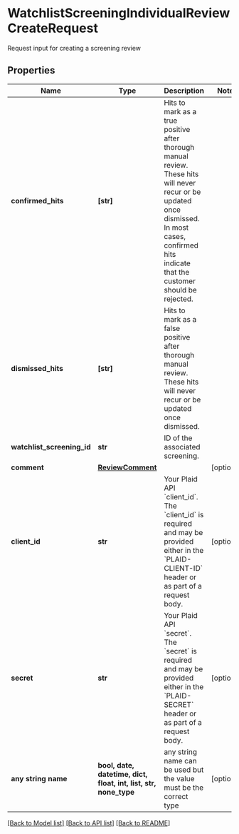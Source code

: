 # WatchlistScreeningIndividualReviewCreateRequest

Request input for creating a screening review

## Properties
Name | Type | Description | Notes
------------ | ------------- | ------------- | -------------
**confirmed_hits** | **[str]** | Hits to mark as a true positive after thorough manual review. These hits will never recur or be updated once dismissed. In most cases, confirmed hits indicate that the customer should be rejected. | 
**dismissed_hits** | **[str]** | Hits to mark as a false positive after thorough manual review. These hits will never recur or be updated once dismissed. | 
**watchlist_screening_id** | **str** | ID of the associated screening. | 
**comment** | [**ReviewComment**](ReviewComment.md) |  | [optional] 
**client_id** | **str** | Your Plaid API &#x60;client_id&#x60;. The &#x60;client_id&#x60; is required and may be provided either in the &#x60;PLAID-CLIENT-ID&#x60; header or as part of a request body. | [optional] 
**secret** | **str** | Your Plaid API &#x60;secret&#x60;. The &#x60;secret&#x60; is required and may be provided either in the &#x60;PLAID-SECRET&#x60; header or as part of a request body. | [optional] 
**any string name** | **bool, date, datetime, dict, float, int, list, str, none_type** | any string name can be used but the value must be the correct type | [optional]

[[Back to Model list]](../README.md#documentation-for-models) [[Back to API list]](../README.md#documentation-for-api-endpoints) [[Back to README]](../README.md)


